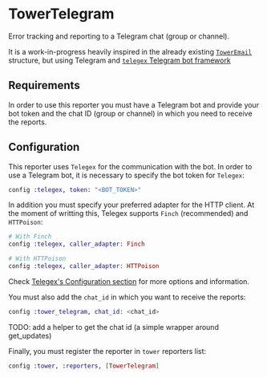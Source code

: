 # TowerTelegram

Error tracking and reporting to a Telegram chat (group or channel).

It is a work-in-progress heavily inspired in the already existing
[`TowerEmail`][tower_email] structure,
but using Telegram and [`telegex` Telegram bot framework][telegex]

## Requirements

In order to use this reporter you must have a Telegram bot and provide
your bot token and the chat ID (group or channel) in which you need to
receive the reports.

## Configuration

This reporter uses `Telegex` for the communication with the bot. In order to use a Telegram bot, it is necessary
to specify the bot token for `Telegex`:

```elixir
config :telegex, token: "<BOT_TOKEN>"
```

In addition you must specify your preferred adapter for the HTTP client. At the moment of writting this, Telegex
supports `Finch` (recommended) and `HTTPoison`:

```elixir
# With Finch
config :telegex, caller_adapter: Finch

# With HTTPoison
config :telegex, caller_adapter: HTTPoison
```

Check [Telegex's Configuration section][telegex-config] for more options and information.

You must also add the `chat_id` in which you want to receive the reports:

```elixir
config :tower_telegram, chat_id: <chat_id>
```

TODO: add a helper to get the chat id (a simple wrapper around get_updates)

Finally, you must register the reporter in `tower` reporters list:

```elixir
config :tower, :reporters, [TowerTelegram]
```

[telegex]: https://github.com/telegex/telegex
[telegex-config]: https://github.com/telegex/telegex#configuration
[tower_email]: https://github.com/mimiquate/tower_email
